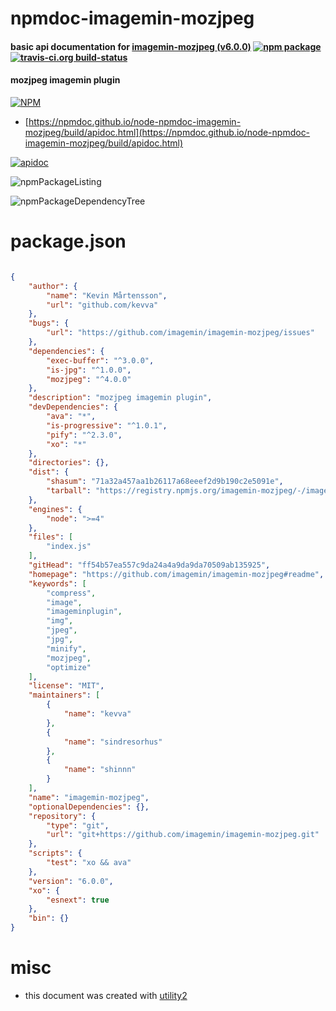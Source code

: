 # npmdoc-imagemin-mozjpeg

#### basic api documentation for  [imagemin-mozjpeg (v6.0.0)](https://github.com/imagemin/imagemin-mozjpeg#readme)  [![npm package](https://img.shields.io/npm/v/npmdoc-imagemin-mozjpeg.svg?style=flat-square)](https://www.npmjs.org/package/npmdoc-imagemin-mozjpeg) [![travis-ci.org build-status](https://api.travis-ci.org/npmdoc/node-npmdoc-imagemin-mozjpeg.svg)](https://travis-ci.org/npmdoc/node-npmdoc-imagemin-mozjpeg)

#### mozjpeg imagemin plugin

[![NPM](https://nodei.co/npm/imagemin-mozjpeg.png?downloads=true&downloadRank=true&stars=true)](https://www.npmjs.com/package/imagemin-mozjpeg)

- [https://npmdoc.github.io/node-npmdoc-imagemin-mozjpeg/build/apidoc.html](https://npmdoc.github.io/node-npmdoc-imagemin-mozjpeg/build/apidoc.html)

[![apidoc](https://npmdoc.github.io/node-npmdoc-imagemin-mozjpeg/build/screenCapture.buildCi.browser.%252Ftmp%252Fbuild%252Fapidoc.html.png)](https://npmdoc.github.io/node-npmdoc-imagemin-mozjpeg/build/apidoc.html)

![npmPackageListing](https://npmdoc.github.io/node-npmdoc-imagemin-mozjpeg/build/screenCapture.npmPackageListing.svg)

![npmPackageDependencyTree](https://npmdoc.github.io/node-npmdoc-imagemin-mozjpeg/build/screenCapture.npmPackageDependencyTree.svg)



# package.json

```json

{
    "author": {
        "name": "Kevin Mårtensson",
        "url": "github.com/kevva"
    },
    "bugs": {
        "url": "https://github.com/imagemin/imagemin-mozjpeg/issues"
    },
    "dependencies": {
        "exec-buffer": "^3.0.0",
        "is-jpg": "^1.0.0",
        "mozjpeg": "^4.0.0"
    },
    "description": "mozjpeg imagemin plugin",
    "devDependencies": {
        "ava": "*",
        "is-progressive": "^1.0.1",
        "pify": "^2.3.0",
        "xo": "*"
    },
    "directories": {},
    "dist": {
        "shasum": "71a32a457aa1b26117a68eeef2d9b190c2e5091e",
        "tarball": "https://registry.npmjs.org/imagemin-mozjpeg/-/imagemin-mozjpeg-6.0.0.tgz"
    },
    "engines": {
        "node": ">=4"
    },
    "files": [
        "index.js"
    ],
    "gitHead": "ff54b57ea557c9da24a4a9da9da70509ab135925",
    "homepage": "https://github.com/imagemin/imagemin-mozjpeg#readme",
    "keywords": [
        "compress",
        "image",
        "imageminplugin",
        "img",
        "jpeg",
        "jpg",
        "minify",
        "mozjpeg",
        "optimize"
    ],
    "license": "MIT",
    "maintainers": [
        {
            "name": "kevva"
        },
        {
            "name": "sindresorhus"
        },
        {
            "name": "shinnn"
        }
    ],
    "name": "imagemin-mozjpeg",
    "optionalDependencies": {},
    "repository": {
        "type": "git",
        "url": "git+https://github.com/imagemin/imagemin-mozjpeg.git"
    },
    "scripts": {
        "test": "xo && ava"
    },
    "version": "6.0.0",
    "xo": {
        "esnext": true
    },
    "bin": {}
}
```



# misc
- this document was created with [utility2](https://github.com/kaizhu256/node-utility2)
